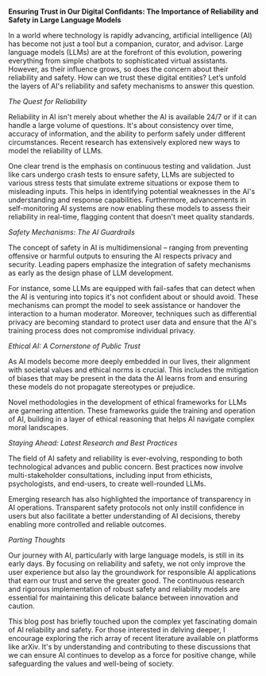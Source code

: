 **Ensuring Trust in Our Digital Confidants: The Importance of Reliability and Safety in Large Language Models**

In a world where technology is rapidly advancing, artificial intelligence (AI) has become not just a tool but a companion, curator, and advisor. Large language models (LLMs) are at the forefront of this evolution, powering everything from simple chatbots to sophisticated virtual assistants. However, as their influence grows, so does the concern about their reliability and safety. How can we trust these digital entities? Let’s unfold the layers of AI's reliability and safety mechanisms to answer this question.

*The Quest for Reliability*

Reliability in AI isn't merely about whether the AI is available 24/7 or if it can handle a large volume of questions. It's about consistency over time, accuracy of information, and the ability to perform safely under different circumstances. Recent research has extensively explored new ways to model the reliability of LLMs.

One clear trend is the emphasis on continuous testing and validation. Just like cars undergo crash tests to ensure safety, LLMs are subjected to various stress tests that simulate extreme situations or expose them to misleading inputs. This helps in identifying potential weaknesses in the AI's understanding and response capabilities. Furthermore, advancements in self-monitoring AI systems are now enabling these models to assess their reliability in real-time, flagging content that doesn't meet quality standards.

*Safety Mechanisms: The AI Guardrails*

The concept of safety in AI is multidimensional – ranging from preventing offensive or harmful outputs to ensuring the AI respects privacy and security. Leading papers emphasize the integration of safety mechanisms as early as the design phase of LLM development.

For instance, some LLMs are equipped with fail-safes that can detect when the AI is venturing into topics it's not confident about or should avoid. These mechanisms can prompt the model to seek assistance or handover the interaction to a human moderator. Moreover, techniques such as differential privacy are becoming standard to protect user data and ensure that the AI's training process does not compromise individual privacy.

*Ethical AI: A Cornerstone of Public Trust*

As AI models become more deeply embedded in our lives, their alignment with societal values and ethical norms is crucial. This includes the mitigation of biases that may be present in the data the AI learns from and ensuring these models do not propagate stereotypes or prejudice.

Novel methodologies in the development of ethical frameworks for LLMs are garnering attention. These frameworks guide the training and operation of AI, building in a layer of ethical reasoning that helps AI navigate complex moral landscapes.

*Staying Ahead: Latest Research and Best Practices*

The field of AI safety and reliability is ever-evolving, responding to both technological advances and public concern. Best practices now involve multi-stakeholder consultations, including input from ethicists, psychologists, and end-users, to create well-rounded LLMs.

Emerging research has also highlighted the importance of transparency in AI operations. Transparent safety protocols not only instill confidence in users but also facilitate a better understanding of AI decisions, thereby enabling more controlled and reliable outcomes.

*Parting Thoughts*

Our journey with AI, particularly with large language models, is still in its early days. By focusing on reliability and safety, we not only improve the user experience but also lay the groundwork for responsible AI applications that earn our trust and serve the greater good. The continuous research and rigorous implementation of robust safety and reliability models are essential for maintaining this delicate balance between innovation and caution.

This blog post has briefly touched upon the complex yet fascinating domain of AI reliability and safety. For those interested in delving deeper, I encourage exploring the rich array of recent literature available on platforms like arXiv. It's by understanding and contributing to these discussions that we can ensure AI continues to develop as a force for positive change, while safeguarding the values and well-being of society.
